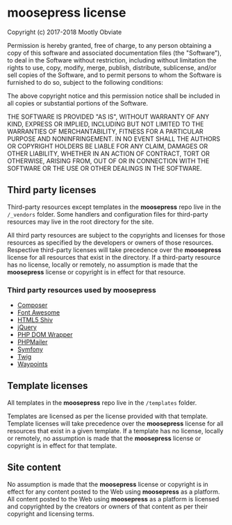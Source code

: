 # moosepress license

Copyright (c) 2017-2018 Mootly Obviate

Permission is hereby granted, free of charge, to any person obtaining a copy of this software and associated documentation files (the "Software"), to deal in the Software without restriction, including without limitation the rights to use, copy, modify, merge, publish, distribute, sublicense, and/or sell copies of the Software, and to permit persons to whom the Software is furnished to do so, subject to the following conditions:

The above copyright notice and this permission notice shall be included in all copies or substantial portions of the Software.

THE SOFTWARE IS PROVIDED "AS IS", WITHOUT WARRANTY OF ANY KIND, EXPRESS OR IMPLIED, INCLUDING BUT NOT LIMITED TO THE WARRANTIES OF MERCHANTABILITY, FITNESS FOR A PARTICULAR PURPOSE AND NONINFRINGEMENT. IN NO EVENT SHALL THE AUTHORS OR COPYRIGHT HOLDERS BE LIABLE FOR ANY CLAIM, DAMAGES OR OTHER LIABILITY, WHETHER IN AN ACTION OF CONTRACT, TORT OR OTHERWISE, ARISING FROM, OUT OF OR IN CONNECTION WITH THE SOFTWARE OR THE USE OR OTHER DEALINGS IN THE SOFTWARE.

## Third party licenses

Third-party resources except templates in the **moosepress** repo live in the `/_vendors` folder. Some handlers and configuration files for third-party resources may live in the root directory for the site.

All third party resources are subject to the copyrights and licenses for those resources as specified by the developers or owners of those resources. Respective third-party licenses will take precedence over the **moosepress** license for all resources that exist in the  directory. If a third-party resource has no license, locally or remotely, no assumption is made that the **moosepress** license or copyright is in effect for that resource.

### Third party resources used by moosepress

- [Composer](https://github.com/composer/composer/blob/master/LICENSE)
- [Font Awesome](http://fontawesome.io/license/)
- [HTML5 Shiv](https://github.com/aFarkas/html5shiv/blob/master/MIT%20and%20GPL2%20licenses.md)
- [jQuery](https://github.com/jquery/jquery/blob/master/LICENSE.txt)
- [PHP DOM Wrapper](https://travis-ci.org/scotteh/php-dom-wrapper)
- [PHPMailer](https://github.com/PHPMailer/PHPMailer)
- [Symfony](https://symfony.com/license)
- [Twig](https://twig.sensiolabs.org/license)
- [Waypoints](https://github.com/imakewebthings/waypoints/blob/master/licenses.txt)

## Template licenses

All templates in  the **moosepress** repo live in the `/templates` folder.

Templates are licensed as per the license provided with that template. Template licenses will take precedence over the **moosepress** license for all resources that exist in a given template. If a template has no license, locally or remotely, no assumption is made that the **moosepress** license or copyright is in effect for that template.

## Site content

No assumption is made that the **moosepress** license or copyright is in effect for any content posted to the Web using **moosepress** as a platform. All content posted to the Web using **moosepress** as a platform is licensed and copyrighted by the creators or owners of that content as per their copyright and licensing terms.
